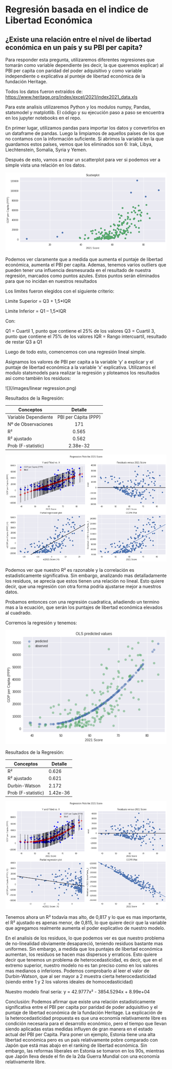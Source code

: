 # Regresión basada en el indice de Libertad Económica

## ¿Existe una relación entre el nivel de libertad económica en un país y su PBI per capita?

Para responder esta pregunta, utilizaremos diferentes regresiones que tomarán como variable dependiente (es decir, la que queremos explicar) al PBI per capita con paridad del poder adquisitivo y como variable independiente o explicativa al punteje de libertad económica de la fundación Heritage.

Todos los datos fueron extraídos de: https://www.heritage.org/index/excel/2021/index2021_data.xls

Para este analisis utilizaremos Python y los modulos numpy, Pandas, statsmodel y matplotlib. El código y su ejecución paso a paso se encuentra en los jupyter notebooks en el repo.

En primer lugar, utilizamos pandas para importar los datos y convertirlos en un dataframe de pandas. Luego la limpiamos de aquellos países de los que no contamos con la información suficiente. Si abrimos la variable en la que guardamos estos países, vemos que los eliminados son 6: Irak, Libya, Liechtenstein, Somalia, Syria y Yemen.

Después de esto, vamos a crear un scatterplot para ver si podemos ver a simple vista una relación en los datos.

![](images/scatterplot.png)

Podemos ver claramente que a medida que aumenta el puntaje de libertad económica, aumenta el PBI per capita. Ademas, tenemos varios outliers que pueden tener una influencia desmesurada en el resultado de nuestra regresión, marcados como puntos azules. Estos puntos serán eliminados para que no incidan en nuestros resultados



Los limites fueron elegidos con el siguiente criterio:

Limite Superior = Q3 + 1,5*IQR

Limite Inferior = Q1 – 1,5*IQR

Con:

Q1 = Cuartil 1, punto que contiene el 25% de los valores
Q3 = Cuartil 3, punto que contiene el 75% de los valores
IQR = Rango intercuartil, resultado de restar Q3 a Q1

Luego de todo esto, comencemos con una regresión lineal simple.

Asignamos los valores de PBI per capita a la variable ‘y’ a explicar y el puntaje de  libertad económica a la variable ‘x’ explicativa. Utilizamos el modulo statsmodels para realizar la regresión y ploteamos los resultados asi como también los residuos:

![](/images/linear regression.png)

Resultados de la Regresión:

|    Conceptos         |      Detalle       | 
| -------------------- |:------------------:|
|  Variable Dependiente  |PBI per Cápita (PPP)|
|  Nº de Observaciones   |         171        |
|  R²                    |        0.565       |
|   R² ajustado   | 0.562
|  Prob (F-statistic)   |    2.38e-32        |


![](https://github.com/Gabeeh94/Economic-Freedom-Regression/blob/ec6db0b3b3aea104e9261484a28c52153f112404/images/linear%20regression%201.png)

Podemos ver que nuestro R² es razonable y la correlación es estadisticamente significativa. Sin embargo, analizando mas detalladamente los residuos, se aprecia que estos tienen una relación no lineal. Esto quiere decir, que una regresión con otra forma podría ajustarse mejor a nuestros datos.

Probamos entonces con una regresión cuadratica, añadiendo un termino mas a la ecuación, que serán los puntajes de libertad económica elevados al cuadrado.

Corremos la regresión y tenemos:

![](https://github.com/Gabeeh94/Economic-Freedom-Regression/blob/6c5022634658247223c51cabded5ac753edde6e0/images/quad%20regression.png)

Resultados de la Regresión:

|   Conceptos   |    Detalle
|--------------|------------
|   R²   |    0.626   
|   R² ajustado   | 0.621
|   Durbin-Watson   |   2.172
|   Prob (F-statistic)   | 1.42e-36


![](https://github.com/Gabeeh94/Economic-Freedom-Regression/blob/6c5022634658247223c51cabded5ac753edde6e0/images/quad%20regression%201.png)

Tenemos ahora un R² todavía mas alto, de 0,817 y lo que es mas importante, el R² ajustado es apenas menor, de 0,815, lo que quiere decir que la variable que agregamos realmente aumenta el poder explicativo de nuestro modelo.

En el analisis de los residuos, lo que podemos ver es que nuestro problema de no-linealidad obviamente desapareció, teniendo residuos bastante mas uniformes. Sin embargo, a medida que los puntajes de libertad económica aumentan, los residuos se hacen mas dispersos y erraticos. Esto quiere decir que tenemos un problema de heterocedasticidad, es decir, que en el extremo superior, nuestro modelo no es tan preciso como en los valores mas medianos o inferiores. Podemos comprobarlo al leer el valor de Durbin-Watson, que al ser mayor a 2 muestra cierta heterocedasticidad (siendo entre 1 y 2 los valores ideales de homocedasticidad)

Nuestro modelo final sería: y = 42.9777x² - 3854.5294x + 8.99e+04

Conclusión: Podemos afirmar que existe una relación estadisticamente significativa entre el PBI per capita por paridad de poder adquisitivo y el puntaje de libertad económica de la fundación Heritage. La explicación de la heterocedasticidad propuesta es que una economía relativamente libre es condición necesaria para el desarrollo económico, pero el tiempo que llevan siendo aplicadas estas medidas influyen de gran manera en el estado actual del PBI per Capita. Para poner un ejemplo, Estonia tiene una alta libertad económica pero es un país relativamente pobre comparado con Japón que está mas abajo en el ranking de libertad económica. Sin embargo, las reformas liberales en Estonia se tomaron en los 90s, mientras que Japón lleva desde el fin de la 2da Guerra Mundial con una economía relativamente libre.

